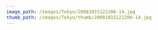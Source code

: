 ```yaml
---
image_path: /images/Tokyo/20081015122206-14.jpg
thumb_path: /images/Tokyo/thumb/20081015122206-14.jpg
---
```

